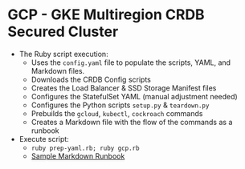 # GCP - GKE Multiregion CRDB Secured Cluster

* The Ruby script execution:
  * Uses the `config.yaml` file to populate the scripts, YAML, and Markdown files.
  * Downloads the CRDB Config scripts
  * Creates the Load Balancer & SSD Storage Manifest files
  * Configures the StatefulSet YAML (manual adjustment needed)
  * Configures the Python scripts `setup.py` & `teardown.py` 
  * Prebuilds the `gcloud`, `kubectl`, `cockroach` commands
  * Creates a Markdown file with the flow of the commands as a runbook
* Execute script:
  * `ruby prep-yaml.rb; ruby gcp.rb`
  * [Sample Markdown Runbook](gcp-sample-runbook.md)
